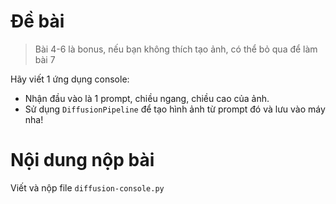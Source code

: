 # Đề bài

> Bài 4-6 là bonus, nếu bạn không thích tạo ảnh, có thể bỏ qua để làm bài 7

Hãy viết 1 ứng dụng console:
- Nhận đầu vào là 1 prompt, chiều ngang, chiều cao của ảnh.
- Sử dụng `DiffusionPipeline` để tạo hình ảnh từ prompt đó và lưu vào máy nha!

# Nội dung nộp bài

Viết và nộp file `diffusion-console.py`